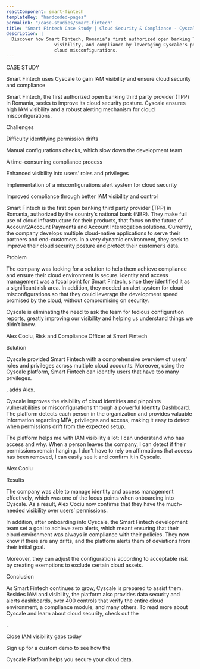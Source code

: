 ```yaml
---
reactComponent: smart-fintech
templateKey: "hardcoded-pages"
permalink: "/case-studies/smart-fintech"
title: "Smart Fintech Case Study | Cloud Security & Compliance - Cyscale"
description: |
  Discover how Smart Fintech, Romania's first authorized open banking TPP, improved cloud security, IAM
                  visibility, and compliance by leveraging Cyscale's powerful platform for monitoring and alerting on
                  cloud misconfigurations.
---
```


CASE STUDY

Smart Fintech uses Cyscale to gain IAM visibility and ensure cloud security and
                                compliance

Smart Fintech, the first authorized open banking third party provider (TPP) in Romania,
                                seeks to improve its cloud security posture. Cyscale ensures high IAM visibility and a
                                robust alerting mechanism for cloud misconfigurations.

Challenges

Difficulty identifying permission drifts

Manual configurations checks, which slow down the development team

A time-consuming compliance process

Enhanced visibility into users’ roles and privileges

Implementation of a misconfigurations alert system for cloud security

Improved compliance through better IAM visibility and control

Smart Fintech is the first open banking third party provider (TPP) in Romania, authorized by
                            the country’s national bank (NBR). They make full use of cloud infrastructure for their
                            products, that focus on the future of Account2Account Payments and Account Interrogation
                            solutions. Currently, the company develops multiple cloud-native applications to serve their
                            partners and end-customers. In a very dynamic environment, they seek to improve their cloud
                            security posture and protect their customer’s data.

Problem

The company was looking for a solution to help them achieve compliance and ensure their cloud
                        environment is secure. Identity and access management was a focal point for Smart Fintech, since
                        they identified it as a significant risk area. In addition, they needed an alert system for
                        cloud misconfigurations so that they could leverage the development speed promised by the cloud,
                        without compromising on security.

Cyscale is eliminating the need to ask the team for tedious configuration reports,
                                greatly improving our visibility and helping us understand things we didn’t know.

Alex Cociu, Risk and Compliance Officer at Smart Fintech

Solution

Cyscale provided Smart Fintech with a comprehensive overview of users’ roles and
                                privileges across multiple cloud accounts. Moreover, using the Cyscale platform, Smart
                                Fintech can identify users that have too many privileges.

, adds Alex.

Cyscale improves the visibility of cloud identities and pinpoints vulnerabilities or
                                misconfigurations through a powerful Identity Dashboard. The platform detects each
                                person in the organization and provides valuable information regarding MFA, privileges
                                and access, making it easy to detect when permissions drift from the expected setup.

The platform helps me with IAM visibility a lot: I can understand who has access and
                                    why. When a person leaves the company, I can detect if their permissions remain
                                    hanging. I don’t have to rely on affirmations that access has been removed, I can
                                    easily see it and confirm it in Cyscale.

Alex Cociu

Results

The company was able to manage identity and access management effectively, which was one of the
                        focus points when onboarding into Cyscale. As a result, Alex Cociu now confirms that they have
                        the much-needed visibility over users’ permissions.

In addition, after onboarding into Cyscale, the Smart Fintech development team set a goal to
                        achieve zero alerts, which meant ensuring that their cloud environment was always in compliance
                        with their policies. They now know if there are any drifts, and the platform alerts them of
                        deviations from their initial goal.

Moreover, they can adjust the configurations according to acceptable risk by creating exemptions
                        to exclude certain cloud assets.

Conclusion

As Smart Fintech continues to grow, Cyscale is prepared to assist them. Besides IAM and
                        visibility, the platform also provides data security and alerts dashboards, over 400 controls
                        that verify the entire cloud environment, a compliance module, and many others. To read more
                        about Cyscale and learn about cloud security, check out the

.

Close IAM visibility gaps today

Sign up for a custom demo to see how the

Cyscale Platform helps you secure your cloud data.


